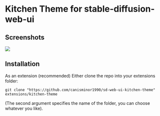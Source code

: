 # Kitchen Theme for stable-diffusion-web-ui

## Screenshots

![](https://github.com/canisminor1990/sd-web-ui-kitchen-theme/blob/main/assets/screenshot.png?raw=true)

## Installation

As an extension (recommended)
Either clone the repo into your extensions folder:

```shell
git clone "https://github.com/canisminor1990/sd-web-ui-kitchen-theme" extensions/kitchen-theme
```

(The second argument specifies the name of the folder, you can choose whatever you like).
